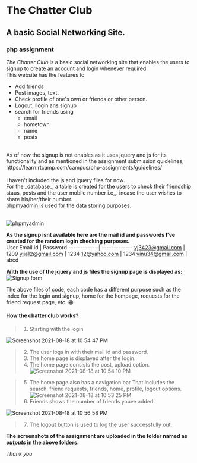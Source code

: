 # The Chatter Club
## A basic Social Networking Site.
### php assignment

_The Chatter Club_ is a basic social networking site that enables the users to signup to create an account and login whenever required.
<br> This website has the features to 
* Add friends
* Post images, text.
* Check profile of one's own or friends or other person.
* Logout, llogin ans signup
* search for friends using
  * email
  * hometown
  * name
  * posts
<br>
As of now the signup is not enables as it uses jquery and js for its functionality and as mentioned in the assignment submission guidelines,  https://learn.rtcamp.com/campus/php-assignments/guidelines/
<br>
<br>
I haven't included the js and jquery files for now. 
<br>
For the _database_, a table is created for the users to check their friendship staus, posts and the user mobile number i.e,,. incase the user wishes to share his/her/their number.
<br> phpmyadmin is used for the data storing purposes.
<br>
<br>

![phpmyadmin](https://user-images.githubusercontent.com/47473752/129938695-0ddaeb41-f724-4b9b-9923-a775764134aa.png)

**As the signup isnt available here are the mail id and passwords I've created for the random login checking purposes.**
<br>
User Email id | Password
------------ | -------------
vj3423@gmail.com | 1209
yija12@gmail.com | 1234
12@yahoo.com     | 1234
vinu34@gmail.com | abcd

**With the use of the jquery and js files the signup page is displayed as:**
![Signup form](https://user-images.githubusercontent.com/47473752/129941228-f3cbf5ef-be3e-4b5b-8d92-4ff0999bbd3b.png)


The above files of code, each code has a different purpose such as the index for the login and signup, home for the hompage, requests for the friend request page, etc. :grinning:

#### How the chatter club works?
> 1. Starting with the login

![Screenshot 2021-08-18 at 10 54 47 PM](https://user-images.githubusercontent.com/47473752/129944076-12e4f513-33a6-4954-ac19-f96e3104db05.png)

> 2. The user logs in with their mail id and password. 
> 3. The home page is displayed after the login.
> 4. The home page consists the post, upload option.
![Screenshot 2021-08-18 at 10 54 10 PM](https://user-images.githubusercontent.com/47473752/129943977-2ef121b3-f6bb-48dd-ac30-626abe796402.png)

> 5. The home page also has a navigation bar That includes the search, friend requests, friends, home, profile, logout options.
![Screenshot 2021-08-18 at 10 53 25 PM](https://user-images.githubusercontent.com/47473752/129943866-3775e313-ec87-44c4-b705-889ced2c49c3.png)
> 6. Friends shows the number of friends youve added.

![Screenshot 2021-08-18 at 10 56 58 PM](https://user-images.githubusercontent.com/47473752/129944321-93326345-29c5-4a9e-861c-403556e21278.png)
> 7. The logout button is used to log the user successfully out.

**The screenshots of the assignment are uploaded in the folder named as _outputs_ in the above folders.**

_Thank you_
